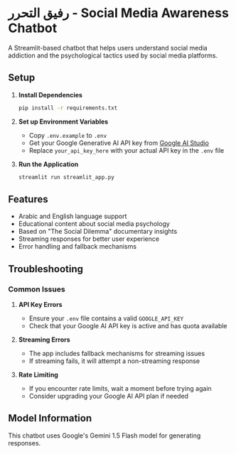 # رفيق التحرر - Social Media Awareness Chatbot

A Streamlit-based chatbot that helps users understand social media addiction and the psychological tactics used by social media platforms.

## Setup

1. **Install Dependencies**

   ```bash
   pip install -r requirements.txt
   ```

2. **Set up Environment Variables**
   - Copy `.env.example` to `.env`
   - Get your Google Generative AI API key from [Google AI Studio](https://makersuite.google.com/app/apikey)
   - Replace `your_api_key_here` with your actual API key in the `.env` file

3. **Run the Application**

   ```bash
   streamlit run streamlit_app.py
   ```

## Features

- Arabic and English language support
- Educational content about social media psychology
- Based on "The Social Dilemma" documentary insights
- Streaming responses for better user experience
- Error handling and fallback mechanisms

## Troubleshooting

### Common Issues

1. **API Key Errors**
   - Ensure your `.env` file contains a valid `GOOGLE_API_KEY`
   - Check that your Google AI API key is active and has quota available

2. **Streaming Errors**
   - The app includes fallback mechanisms for streaming issues
   - If streaming fails, it will attempt a non-streaming response

3. **Rate Limiting**
   - If you encounter rate limits, wait a moment before trying again
   - Consider upgrading your Google AI API plan if needed

## Model Information

This chatbot uses Google's Gemini 1.5 Flash model for generating responses.
